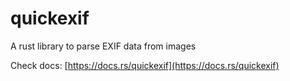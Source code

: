 # quickexif
A rust library to parse EXIF data from images

Check docs: [https://docs.rs/quickexif](https://docs.rs/quickexif)